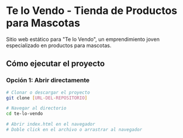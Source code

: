 # Te lo Vendo - Tienda de Productos para Mascotas

Sitio web estático para "Te lo Vendo", un emprendimiento joven especializado en productos para mascotas.

## Cómo ejecutar el proyecto

### Opción 1: Abrir directamente
```bash
# Clonar o descargar el proyecto
git clone [URL-DEL-REPOSITORIO]

# Navegar al directorio
cd te-lo-vendo

# Abrir index.html en el navegador
# Doble click en el archivo o arrastrar al navegador
```
